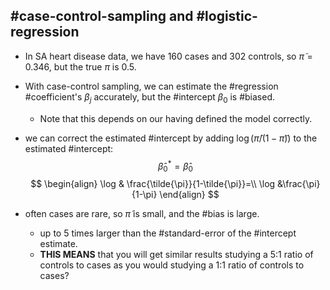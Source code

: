 

## #case-control-sampling and #logistic-regression

- In SA heart disease data, we have 160 cases and 302 controls, so $\tilde{\pi} = 0.346$, but the true $\pi$ is 0.5.
- With case-control sampling, we can estimate the #regression #coefficient's $\beta_j$ accurately, but the #intercept $\beta_0$ is #biased.
  - Note that this depends on our having defined the model correctly.
- we can correct the estimated #intercept by adding $\log(\tilde{\pi}/(1-\tilde{\pi}))$ to the estimated #intercept:
  $$
  \hat{\beta}_0^* = \hat{\beta}_0
  $$
$$
\begin{align}
\log & \frac{\tilde{\pi}}{1-\tilde{\pi}}=\\
\log &\frac{\pi}{1-\pi}
\end{align}
$$


- often cases are rare, so $\tilde{\pi}$ is small, and the #bias is large.
  - up to 5 times larger than the #standard-error of the #intercept estimate.
  - **THIS MEANS** that you will get similar results studying a 5:1 ratio of controls to cases as you would studying a 1:1 ratio of controls to cases?